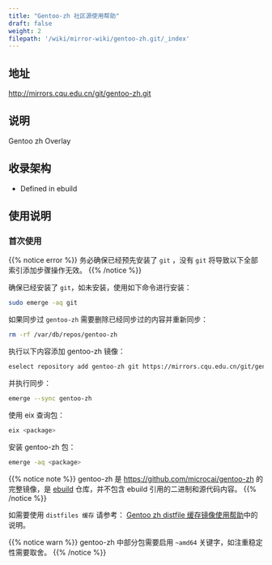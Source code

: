 ```yaml
---
title: "Gentoo-zh 社区源使用帮助"
draft: false
weight: 2
filepath: '/wiki/mirror-wiki/gentoo-zh.git/_index'
---
```


## 地址

http://mirrors.cqu.edu.cn/git/gentoo-zh.git

## 说明

Gentoo zh Overlay

## 收录架构

- Defined in ebuild

## 使用说明
### 首次使用


{{% notice error %}}
务必确保已经预先安装了 `git` ，没有 `git` 将导致以下全部索引添加步骤操作无效。
{{% /notice %}}


确保已经安装了 `git`，如未安装，使用如下命令进行安装：

```bash
sudo emerge -aq git
```

如果同步过 `gentoo-zh` 需要删除已经同步过的内容并重新同步：

```bash
rm -rf /var/db/repos/gentoo-zh
```

执行以下内容添加 gentoo-zh 镜像：


```bash
eselect repository add gentoo-zh git https://mirrors.cqu.edu.cn/git/gentoo-zh.git
```

并执行同步：

```bash
emerge --sync gentoo-zh
```

使用 eix 查询包：

```bash
eix <package>
```

安装 gentoo-zh 包：

```bash
emerge -aq <package>
```


{{% notice note %}}
gentoo-zh 是 https://github.com/microcai/gentoo-zh 的完整镜像，是 [ebuild](https://wiki.gentoo.org/wiki/Ebuild) 仓库，并不包含 ebuild 引用的二进制和源代码内容。
{{% /notice %}}


如需要使用 `distfiles 缓存` 请参考： [Gentoo zh distfile 缓存镜像使用帮助](/wiki/mirror-wiki/gentoo-zh.git/cache)中的说明。


{{% notice warn %}}
gentoo-zh 中部分包需要启用 `~amd64` 关键字，如注重稳定性需要取舍。
{{% /notice %}}
